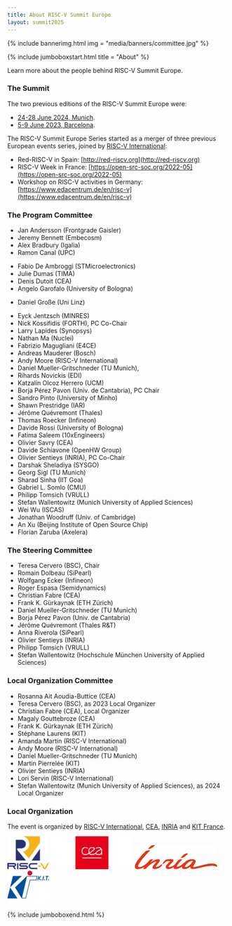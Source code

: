 ```yaml
---
title: About RISC-V Summit Europe
layout: summit2025
---
```


{% include bannerimg.html
    img = "media/banners/committee.jpg"
%}

{% include jumboboxstart.html
    title = "About"
%}

Learn more about the people behind RISC-V Summit Europe.

### The Summit

The two previous editions of the RISC-V Summit Europe were:
- [24-28 June 2024, Munich](https://riscv-europe.org/summit/2024).
- [5-9 June 2023, Barcelona](https://riscv-europe.org/summit/2023).

The RISC-V Summit Europe Series started as a merger of three previous
European events series, joined by [RISC-V
International](https://riscv.org):

- Red-RISC-V in Spain: [http://red-riscv.org](http://red-riscv.org)
- RISC-V Week in France: [https://open-src-soc.org/2022-05](https://open-src-soc.org/2022-05)
- Workshop on RISC-V activities in Germany: [https://www.edacentrum.de/en/risc-v](https://www.edacentrum.de/en/risc-v)

### The Program Committee

- Jan Andersson (Frontgrade Gaisler)
- Jeremy Bennett (Embecosm)
- Alex Bradbury (Igalia)
- Ramon Canal (UPC)
<!-- - Gregory Chadwick (LowRISC) -->
<!-- - Samuel Chiang (Andes) -->
- Fabio De Ambroggi (STMicroelectronics)
- Julie Dumas (TIMA)
- Denis Dutoit (CEA)
- Angelo Garofalo (University of Bologna)
<!-- - Michael Gielda (Antmicro) -->
- Daniel Große (Uni Linz)
<!-- - Timo Hämäläinen  (Tampere Uni) -->
- Eyck Jentzsch (MINRES)
- Nick Kossifidis (FORTH), PC Co-Chair
- Larry Lapides (Synopsys)
- Nathan Ma (Nuclei)
- Fabrizio Magugliani (E4CE)
- Andreas Mauderer (Bosch)
- Andy Moore (RISC-V International)
- Daniel Mueller-Gritschneder (TU Munich),
- Rihards Novickis (EDI)
- Katzalin Olcoz Herrero (UCM)
- Borja Pérez Pavon (Univ. de Cantabria), PC Chair
- Sandro Pinto (University of Minho)
- Shawn Prestridge (IAR)
- Jérôme Quévremont (Thales)
- Thomas Roecker (Infineon)
- Davide Rossi (University of Bologna)
- Fatima Saleem (10xEngineers)
- Olivier Savry (CEA)
- Davide Schiavone (OpenHW Group)
- Olivier Sentieys (INRIA), PC Co-Chair
- Darshak Sheladiya (SYSGO)
- Georg Sigl (TU Munich)
- Sharad Sinha (IIT Goa)
- Gabriel L. Somlo (CMU)
- Philipp Tomsich (VRULL)
- Stefan Wallentowitz (Munich University of Applied Sciences)
- Wei Wu (ISCAS)
- Jonathan Woodruff (Univ. of Cambridge)
- An Xu (Beijing Institute of Open Source Chip)
- Florian Zaruba (Axelera)

<!-- ### The Industry Session Committee -->

<!-- - Marc Canel (Ventana) -->
<!-- - Andy Moore (RISC-V International) -->
<!-- - Daniel Mueller-Gritschneder (TU Munich) -->
<!-- - Borja Pérez Pavon (Univ. de Cantabria) -->
<!-- - Victoria Rege (Imagination) -->
<!-- - Olivier Sentieys (INRIA) -->
<!-- - Tiffany Sparks (RISC-V International) -->
<!-- - Philipp Tomsich (VRULL) -->
<!-- - Stefan Wallentowitz (Munich University of Applied Sciences) -->
<!-- - An Xu (Beijing Institute of Open Source Chip) -->
<!-- - Itai Yarom (MIPS) -->

### The Steering Committee

- Teresa Cervero (BSC), Chair
- Romain Dolbeau (SiPearl)
- Wolfgang Ecker (Infineon)
- Roger Espasa (Semidynamics)
- Christian Fabre (CEA)
- Frank K. Gürkaynak (ETH Zürich)
- Daniel Mueller-Gritschneder (TU Munich)
- Borja Pérez Pavon (Univ. de Cantabria)
- Jérôme Quévremont (Thales R&T)
- Anna Riverola (SiPearl)
- Olivier Sentieys (INRIA)
- Philipp Tomsich (VRULL)
- Stefan Wallentowitz (Hochschule München University of Applied Sciences)

### Local Organization Committee

- Rosanna Ait Aoudia-Buttice (CEA)
- Teresa Cervero (BSC), as 2023 Local Organizer
- Christian Fabre (CEA), Local Organizer
- Magaly Gouttebroze (CEA)
- Frank K. Gürkaynak (ETH Zürich)
- Stéphane Laurens (KIT)
- Amanda Martin (RISC-V International)
- Andy Moore (RISC-V International)
- Daniel Mueller-Gritschneder (TU Munich)
- Martin Pierrelée (KIT)
- Olivier Sentieys (INRIA)
- Lori Servin (RISC-V International)
- Stefan Wallentowitz (Munich University of Applied Sciences), as 2024 Local Organizer

### Local Organization

The event is organized by [RISC-V International](https://riscv.org),
[CEA](https://www.cea.fr), [INRIA](https://inria.fr) and [KIT
France](https://kit-group.org/offices/paris/).

<div class="d-flex justify-content-center align-items-center">
    <img src="media/logos/RISC-V-logo-square.svg" height="75" class="me-5" alt="RISC-V">
    <img src="media/logos/CEA.svg" height="75" class="mx-3" alt="CEA">
    <img src="media/logos/INRIA.svg" height="55" class="mx-3" alt="INRIA">
    <img src="media/logos/Kit-Group-logo.svg" height="75" class="ms-5" alt="KIT">
</div>

{% include jumboboxend.html %}
